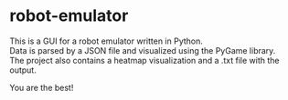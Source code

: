# robot-emulator
This is a GUI for a robot emulator written in Python.  
Data is parsed by a JSON file and visualized using the PyGame library.  
The project also contains a heatmap visualization and a .txt file with the output.

You are the best! 
